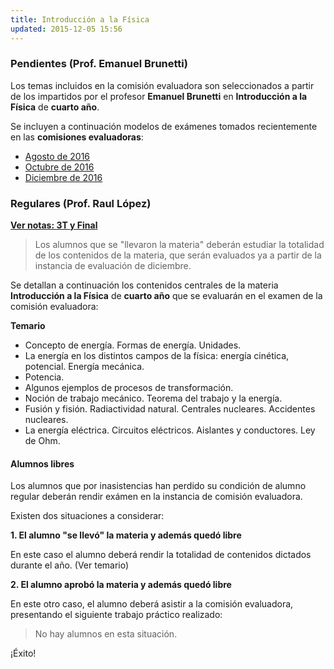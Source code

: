 ```yaml
---
title: Introducción a la Física
updated: 2015-12-05 15:56
---
```


### Pendientes (Prof. Emanuel Brunetti) 

Los temas incluidos en la comisión evaluadora son seleccionados a partir de los impartidos por el profesor **Emanuel Brunetti** en **Introducción a la Física** de **cuarto año**. 

Se incluyen a continuación modelos de exámenes tomados recientemente en las **comisiones evaluadoras**: 

* [Agosto de 2016](../medocs/4ifis/brunetti/2016_08_01_com_eval_int_fisica_brunetti.pdf)
* [Octubre de 2016](../medocs/4ifis/brunetti/2016_10_com_eval_int_fisica_brunetti.pdf)
* [Diciembre de 2016](../medocs/4ifis/brunetti/2016_12_06_com_eval_int_fisica_brunetti.pdf)


### Regulares (Prof. Raul López)

[**Ver notas: 3T y Final**](../meimg/notas3TFinal/4A_IFIS.png)

> Los alumnos que se "llevaron la materia" deberán estudiar la totalidad de los contenidos de la materia, que serán evaluados ya a partir de la instancia de evaluación de diciembre. 

Se detallan a continuación los contenidos centrales de la materia **Introducción a la Física** de **cuarto año** que se evaluarán en el examen de la comisión evaluadora: 

**Temario**

* Concepto de energía. Formas de energía. Unidades.
* La energía en los distintos campos de la física: energía cinética, potencial. Energía mecánica.
* Potencia.
* Algunos ejemplos de procesos de transformación. 
* Noción de trabajo mecánico. Teorema del trabajo y la energía. 
* Fusión y fisión. Radiactividad natural. Centrales nucleares. Accidentes nucleares.
* La energía eléctrica. Circuitos eléctricos. Aislantes y conductores. Ley de Ohm.



#### Alumnos libres

Los alumnos que por inasistencias han perdido su condición de alumno regular deberán rendir exámen en la instancia de comisión evaluadora. 

Existen dos situaciones a considerar: 

**1. El alumno "se llevó" la materia y además quedó libre**

En este caso el alumno deberá rendir la totalidad de contenidos dictados durante el año. (Ver temario)

**2. El alumno aprobó la materia y además quedó libre**

En este otro caso, el alumno deberá asistir a la comisión evaluadora, presentando el siguiente trabajo práctico realizado: 

> No hay alumnos en esta situación. 

¡Éxito!
